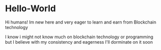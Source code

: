 # Hello-World
Hi humans!
Im new here and very eager to learn and earn from Blockchain technology 

I know i might not know much on blockchain technology or programming but I believe with my consistency and eagerness I'll dorminate on it soon
